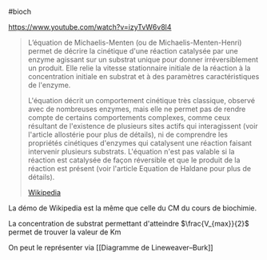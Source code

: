 #bioch 

https://www.youtube.com/watch?v=izyTvW6v8l4


> L’équation de Michaelis-Menten (ou de Michaelis-Menten-Henri) permet de décrire la cinétique d'une réaction catalysée par une enzyme agissant sur un substrat unique pour donner irréversiblement un produit. Elle relie la vitesse stationnaire initiale de la réaction à la concentration initiale en substrat et à des paramètres caractéristiques de l'enzyme.  
>
> L'équation décrit un comportement cinétique très classique, observé avec de nombreuses enzymes, mais elle ne permet pas de rendre compte de certains comportements complexes, comme ceux résultant de l'existence de plusieurs sites actifs qui interagissent (voir l'article allostérie pour plus de détails), ni de comprendre les propriétés cinétiques d'enzymes qui catalysent une réaction faisant intervenir plusieurs substrats. L'équation n'est pas valable si la réaction est catalysée de façon réversible et que le produit de la réaction est présent (voir l'article Equation de Haldane pour plus de détails).
>
> [Wikipedia](https://fr.wikipedia.org/wiki/%C3%89quation%20de%20Michaelis-Menten)

La démo de Wikipedia est la même que celle du CM du cours de biochimie. 

La concentration de substrat permettant d'atteindre $\frac{V_{max}}{2}$ permet de trouver la valeur de Km

On peut le représenter via [[Diagramme de Lineweaver–Burk]]